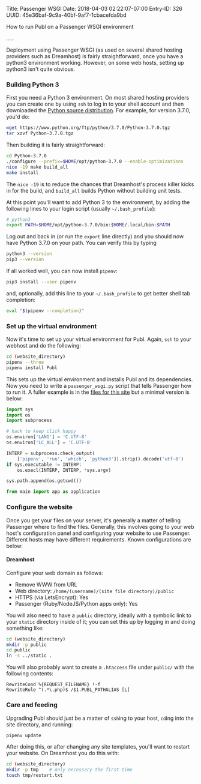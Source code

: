 Title: Passenger WSGI
Date: 2018-04-03 02:22:07-07:00
Entry-ID: 326
UUID: 45e36baf-9c9a-40bf-9af7-1cbacefda9bd

How to run Publ on a Passenger WSGI environment

.....

Deployment using Passenger WSGI (as used on several shared hosting providers
such as Dreamhost) is fairly straightforward, once you have a python3
environment working. However, on some web hosts, setting up python3 isn't quite obvious.

### Building Python 3

First you need a Python 3 environment. On most shared hosting providers you can
create one by using `ssh` to log in to your shell account and then downloaded the [Python source
distribution](https://www.python.org/downloads/source/). For example, for version 3.7.0, you'd do:

```bash
wget https://www.python.org/ftp/python/3.7.0/Python-3.7.0.tgz
tar xzvf Python-3.7.0.tgz
```

Then building it is fairly straightforward:

```bash
cd Python-3.7.0
./configure --prefix=$HOME/opt/python-3.7.0 --enable-optimizations
nice -19 make build_all
make install
```

The `nice -19` is to reduce the chances that Dreamhost's process killer kicks in
for the build, and `build_all` builds Python without building unit tests.

At this point you'll want to add Python 3 to the environment, by adding the
following lines to your login script (usually `~/.bash_profile`):

```bash
# python3
export PATH=$HOME/opt/python-3.7.0/bin:$HOME/.local/bin:$PATH
```

Log out and back in (or run the `export` line directly) and you should now have Python 3.7.0 on your path.
You can verify this by typing

```bash
python3 --version
pip3 --version
```

If all worked well, you can now install `pipenv`:

```bash
pip3 install --user pipenv
```

and, optionally, add this line to your `~/.bash_profile` to get better shell
tab completion:

```bash
eval "$(pipenv --completion)"
```

### Set up the virtual environment

Now it's time to set up your virtual environment for Publ. Again, `ssh` to your webhost and do the following:

```bash
cd (website_directory)
pipenv --three
pipenv install Publ
```

This sets up the virtual environment and installs Publ and its dependencies. Now you need to write a `passenger_wsgi.py` script that tells Passenger how to run it. A fuller example is in the [files for this site](/github-site) but a minimal version is below:

```python
import sys
import os
import subprocess

# hack to keep click happy
os.environ['LANG'] = 'C.UTF-8'
os.environ['LC_ALL'] = 'C.UTF-8'

INTERP = subprocess.check_output(
    ['pipenv', 'run', 'which', 'python3']).strip().decode('utf-8')
if sys.executable != INTERP:
    os.execl(INTERP, INTERP, *sys.argv)

sys.path.append(os.getcwd())

from main import app as application
```

### Configure the website

Once you get your files on your server, it's generally a matter of telling Passenger where to find the files.
Generally, this involves going to your web host's configuration panel and configuring your website to use Passenger.
Different hosts may have different requirements. Known configurations are below:

#### Dreamhost

Configure your web domain as follows:

* Remove WWW from URL
* Web directory: `/home/(username)/(site file directory)/public`
* HTTPS (via LetsEncrypt): Yes
* Passenger (Ruby/NodeJS/Python apps only): Yes

You will also need to have a `public` directory, ideally with a symbolic link to your `static` directory inside of it; you can set this up by logging in and doing something like:

```bash
cd (website_directory)
mkdir -p public
cd public
ln -s ../static .
```

You will also probably want to create a `.htaccess` file under `public/` with the following contents:

```htaccess
RewriteCond %{REQUEST_FILENAME} !-f
RewriteRule ^(.*\.php)$ /$1.PUBL_PATHALIAS [L]
```

### Care and feeding

Upgrading Publ should just be a matter of `ssh`ing to your host, `cd`ing into the site directory, and running:

```bash
pipenv update
```

After doing this, or after changing any site templates, you'll want to restart your website.
On Dreamhost you do this with:

```bash
cd (website_directory)
mkdir -p tmp    # only necessary the first time
touch tmp/restart.txt
```
